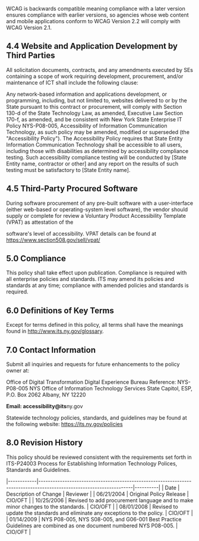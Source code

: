 WCAG is backwards compatible meaning compliance with a later version ensures compliance with earlier versions, so agencies whose web content and mobile applications conform to WCAG Version 2.2 will comply with WCAG Version 2.1.

## **4.4 Website and Application Development by Third Parties**

All solicitation documents, contracts, and any amendments executed by SEs containing a scope of work requiring development, procurement, and/or maintenance of ICT shall include the following clause:

Any network-based information and applications development, or programming, including, but not limited to, websites delivered to or by the State pursuant to this contract or procurement, will comply with Section 130-d of the State Technology Law, as amended, Executive Law Section 170-f, as amended, and be consistent with New York State Enterprise IT Policy NYS-P08-005, Accessibility of Information Communication Technology, as such policy may be amended, modified or superseded (the "Accessibility Policy"). The Accessibility Policy requires that State Entity Information Communication Technology shall be accessible to all users, including those with disabilities as determined by accessibility compliance testing. Such accessibility compliance testing will be conducted by [State Entity name, contractor or other] and any report on the results of such testing must be satisfactory to [State Entity name].

## **4.5 Third-Party Procured Software**

During software procurement of any pre-built software with a user-interface (either web-based or operating-system level software), the vendor should supply or complete for review a Voluntary Product Accessibility Template (VPAT) as attestation of the

software's level of accessibility. VPAT details can be found at https://www.section508.gov/sell/vpat/

## **5.0 Compliance**

This policy shall take effect upon publication. Compliance is required with all enterprise policies and standards. ITS may amend its policies and standards at any time; compliance with amended policies and standards is required.

## **6.0 Definitions of Key Terms**

Except for terms defined in this policy, all terms shall have the meanings found in http://www.its.ny.gov/glossary.

## **7.0 Contact Information**

Submit all inquiries and requests for future enhancements to the policy owner at:

Office of Digital Transformation Digital Experience Bureau Reference: NYS-P08-005 NYS Office of Information Technology Services State Capitol, ESP, P.O. Box 2062 Albany, NY 12220

**Email: accessibility@its**ny.gov

Statewide technology policies, standards, and guidelines may be found at the following website: https://its.ny.gov/policies

## **8.0 Revision History**

This policy should be reviewed consistent with the requirements set forth in ITS-P24003 Process for Establishing Information Technology Polices, Standards and Guidelines.

|------------|---------------------------------------------------------------------------------------------------------------------|----------|
| Date       | Description of Change                                                                                               | Reviewer |
| 06/21/2004 | Original Policy Release                                                                                             | CIO/OFT  |
| 10/25/2006 | Revised to add procurement language and to  make minor changes to the standards.                                    | CIO/OFT  |
| 08/01/2008 | Revised to update the standards and  eliminate any exceptions to the policy.                                        | CIO/OFT  |
| 01/14/2009 | NYS P08-005, NYS S08-005, and G06-001  Best Practice Guidelines are combined as  one document numbered NYS P08-005. | CIO/OFT  |